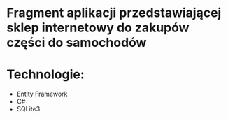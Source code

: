 # Fragment aplikacji przedstawiającej sklep internetowy do zakupów części do samochodów
# Technologie:
  - Entity Framework
  - C#
  - SQLite3
